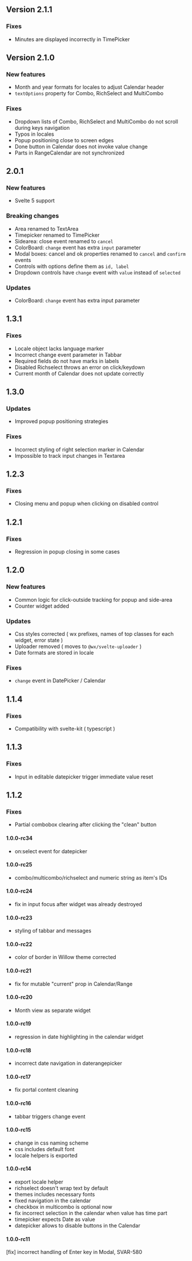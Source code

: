 ## Version 2.1.1

### Fixes

-   Minutes are displayed incorrectly in TimePicker

## Version 2.1.0

### New features

-   Month and year formats for locales to adjust Calendar header
-   `textOptions` property for Combo, RichSelect and MultiCombo

### Fixes

-   Dropdown lists of Combo, RichSelect and MultiCombo do not scroll during keys navigation
-   Typos in locales
-   Popup positioning close to screen edges
-   Done button in Calendar does not invoke value change
-   Parts in RangeCalendar are not synchronized

## 2.0.1

### New features

-   Svelte 5 support

### Breaking changes

-   Area renamed to TextArea
-   Timepicker renamed to TimePicker
-   Sidearea: close event renamed to `cancel`
-   ColorBoard: `change` event has extra `input` parameter
-   Modal boxes: cancel and ok properties renamed to `cancel` and `confirm` events
-   Controls with options define them as `id, label`
-   Dropdown controls have `change` event with `value` instead of `selected`

### Updates

-   ColorBoard: `change` event has extra input parameter

## 1.3.1

### Fixes

-   Locale object lacks language marker
-   Incorrect change event parameter in Tabbar
-   Required fields do not have marks in labels
-   Disabled Richselect throws an error on click/keydown
-   Current month of Calendar does not update correctly

## 1.3.0

### Updates

-   Improved popup positioning strategies

### Fixes

-   Incorrect styling of right selection marker in Calendar
-   Impossible to track input changes in Textarea

## 1.2.3

### Fixes

-   Closing menu and popup when clicking on disabled control

## 1.2.1

### Fixes

-   Regression in popup closing in some cases

## 1.2.0

### New features

-   Common logic for click-outside tracking for popup and side-area
-   Counter widget added

### Updates

-   Css styles corrected ( wx prefixes, names of top classes for each widget, error state )
-   Uploader removed ( moves to `@wx/svelte-uploader` )
-   Date formats are stored in locale

### Fixes

-   `change` event in DatePicker / Calendar

## 1.1.4

### Fixes

-   Compatibility with svelte-kit ( typescript )

## 1.1.3

### Fixes

-   Input in editable datepicker trigger immediate value reset

## 1.1.2

### Fixes

-   Partial combobox clearing after clicking the "clean" button

#### 1.0.0-rc34

-   on:select event for datepicker

#### 1.0.0-rc25

-   combo/multicombo/richselect and numeric string as item's IDs

#### 1.0.0-rc24

-   fix in input focus after widget was already destroyed

#### 1.0.0-rc23

-   styling of tabbar and messages

#### 1.0.0-rc22

-   color of border in Willow theme corrected

#### 1.0.0-rc21

-   fix for mutable "current" prop in Calendar/Range

#### 1.0.0-rc20

-   Month view as separate widget

#### 1.0.0-rc19

-   regression in date highlighting in the calendar widget

#### 1.0.0-rc18

-   incorrect date navigation in daterangepicker

#### 1.0.0-rc17

-   fix portal content cleaning

#### 1.0.0-rc16

-   tabbar triggers change event

#### 1.0.0-rc15

-   change in css naming scheme
-   css includes default font
-   locale helpers is exported

#### 1.0.0-rc14

-   export locale helper
-   richselect doesn't wrap text by default
-   themes includes necessary fonts
-   fixed navigation in the calendar
-   checkbox in multicombo is optional now
-   fix incorrect selection in the calendar when value has time part
-   timepicker expects Date as value
-   datepicker allows to disable buttons in the Calendar

#### 1.0.0-rc11

[fix] incorrect handling of Enter key in Modal, SVAR-580
